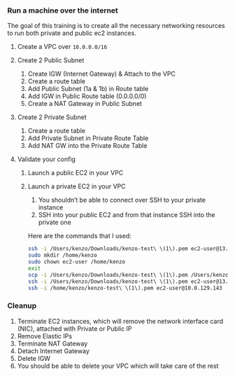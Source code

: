 ### Run a machine over the internet

The goal of this training is to create all the necessary networking resources to run both private and public ec2 instances.

1. Create a VPC over `10.0.0.0/16`
2. Create 2 Public Subnet
    1. Create IGW (Internet Gateway) & Attach to the VPC
    2. Create a route table
    3. Add Public Subnet (1a & 1b) in Route table
    4. Add IGW in Public Route table (0.0.0.0/0)
    5. Create a NAT Gateway in Public Subnet
3. Create 2 Private Subnet
    1. Create a route table
    2. Add Private Subnet in Private Route Table
    3. Add NAT GW into the Private Route Table

4. Validate your config
    1. Launch a public EC2 in your VPC
    2. Launch a private EC2 in your VPC
        1. You shouldn’t be able to connect over SSH to your private instance
        2. SSH into your public EC2 and from that instance SSH into the private one

        Here are the commands that I used:
        ```bash
        ssh -i /Users/kenzo/Downloads/kenzo-test\ \(1\).pem ec2-user@13.51.62.254
        sudo mkdir /home/kenzo
        sudo chown ec2-user /home/kenzo
        exit
        scp -i /Users/kenzo/Downloads/kenzo-test\ \(1\).pem /Users/kenzo/Downloads/kenzo-test\ \(1\).pem ec2-user@13.51.62.254:/home/kenzo
        ssh -i /Users/kenzo/Downloads/kenzo-test\ \(1\).pem ec2-user@13.51.62.254
        ssh -i /home/kenzo/kenzo-test\ \(1\).pem ec2-user@10.0.129.143
        ```


### Cleanup

1. Terminate EC2 instances, which will remove the network interface card (NIC), attached with Private or Public IP
2. Remove Elastic IPs
3. Terminate NAT Gateway
4. Detach Internet Gateway
5. Delete IGW
6. You should be able to delete your VPC which will take care of the rest
